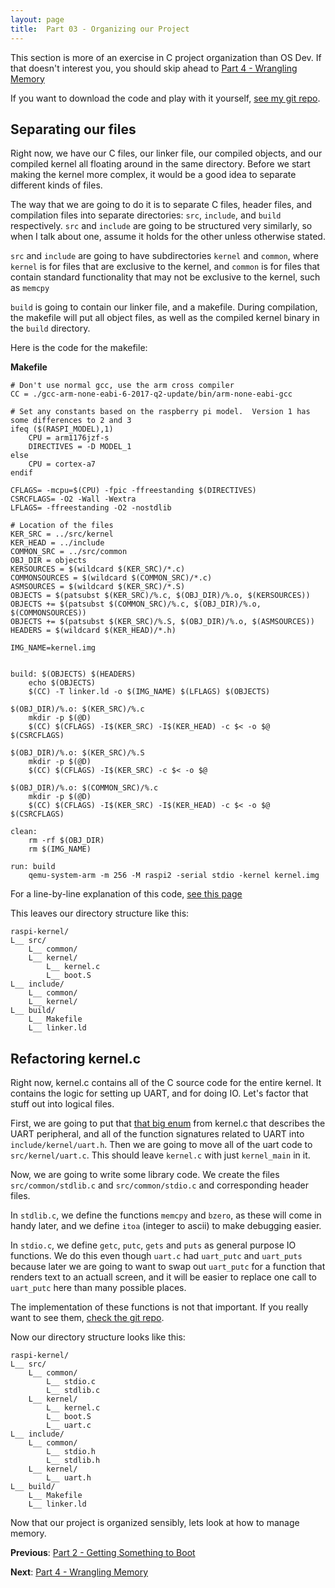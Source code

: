 ```yaml
---
layout: page
title:  Part 03 - Organizing our Project
---
```


This section is more of an exercise in C project organization than OS Dev.  If that doesn't interest you, you should skip ahead to [Part 4 - Wrangling
Memory](/tutorial/wrangling-mem.html)

If you want to download the code and play with it yourself, [see my git repo](https://github.com/jsandler18/raspi-kernel/tree/b12b2e471ffab30b721a1eb3de9c92df8f948c11).

## Separating our files

Right now, we have our C files, our linker file, our compiled objects, and our compiled kernel all floating around in the same directory.  Before we
start making the kernel more complex, it would be a good idea to separate different kinds of files.

The way that we are going to do it is to separate C files, header files, and compilation files into separate directories: `src`, `include`, and `build` respectively.
`src` and `include` are going to be structured very similarly, so when I talk about one, assume it holds for the other unless otherwise stated.

`src` and `include` are going to have subdirectories `kernel` and `common`, where `kernel` is for files that are exclusive to the kernel, and `common` is for files that
contain standard functionality that may not be exclusive to the kernel, such as `memcpy`

`build` is going to contain our linker file, and a makefile.  During compilation, the makefile will put all object files, as well as the compiled kernel binary in the
`build` directory.

Here is the code for the makefile:

**Makefile**
```
# Don't use normal gcc, use the arm cross compiler
CC = ./gcc-arm-none-eabi-6-2017-q2-update/bin/arm-none-eabi-gcc

# Set any constants based on the raspberry pi model.  Version 1 has some differences to 2 and 3
ifeq ($(RASPI_MODEL),1)
    CPU = arm1176jzf-s
    DIRECTIVES = -D MODEL_1
else
    CPU = cortex-a7
endif

CFLAGS= -mcpu=$(CPU) -fpic -ffreestanding $(DIRECTIVES)
CSRCFLAGS= -O2 -Wall -Wextra
LFLAGS= -ffreestanding -O2 -nostdlib

# Location of the files
KER_SRC = ../src/kernel
KER_HEAD = ../include
COMMON_SRC = ../src/common
OBJ_DIR = objects
KERSOURCES = $(wildcard $(KER_SRC)/*.c)
COMMONSOURCES = $(wildcard $(COMMON_SRC)/*.c)
ASMSOURCES = $(wildcard $(KER_SRC)/*.S)
OBJECTS = $(patsubst $(KER_SRC)/%.c, $(OBJ_DIR)/%.o, $(KERSOURCES))
OBJECTS += $(patsubst $(COMMON_SRC)/%.c, $(OBJ_DIR)/%.o, $(COMMONSOURCES))
OBJECTS += $(patsubst $(KER_SRC)/%.S, $(OBJ_DIR)/%.o, $(ASMSOURCES))
HEADERS = $(wildcard $(KER_HEAD)/*.h)

IMG_NAME=kernel.img


build: $(OBJECTS) $(HEADERS)
    echo $(OBJECTS)
    $(CC) -T linker.ld -o $(IMG_NAME) $(LFLAGS) $(OBJECTS)

$(OBJ_DIR)/%.o: $(KER_SRC)/%.c
    mkdir -p $(@D)
    $(CC) $(CFLAGS) -I$(KER_SRC) -I$(KER_HEAD) -c $< -o $@ $(CSRCFLAGS)

$(OBJ_DIR)/%.o: $(KER_SRC)/%.S
    mkdir -p $(@D)
    $(CC) $(CFLAGS) -I$(KER_SRC) -c $< -o $@

$(OBJ_DIR)/%.o: $(COMMON_SRC)/%.c
    mkdir -p $(@D)
    $(CC) $(CFLAGS) -I$(KER_SRC) -I$(KER_HEAD) -c $< -o $@ $(CSRCFLAGS)

clean:
    rm -rf $(OBJ_DIR)
    rm $(IMG_NAME)

run: build
    qemu-system-arm -m 256 -M raspi2 -serial stdio -kernel kernel.img
```

For a line-by-line explanation of this code, [see this page](/explanations/makefile.html)

This leaves our directory structure like this:
```
raspi-kernel/
L__ src/
    L__ common/
    L__ kernel/
        L__ kernel.c
        L__ boot.S
L__ include/
    L__ common/
    L__ kernel/
L__ build/
    L__ Makefile
    L__ linker.ld
```

## Refactoring kernel.c

Right now, kernel.c contains all of the C source code for the entire kernel.  It contains the logic for setting up UART, and for doing IO.  Let's factor that stuff out into logical files.

First, we are going to put that [that big enum](/explanations/kernel_c.html#peripheral-specification-and-basic-read-and-write) from kernel.c that describes the UART peripheral, and all of the function signatures related to UART into `include/kernel/uart.h`. Then we are going to move all of the uart code to `src/kernel/uart.c`. This should leave `kernel.c` with just `kernel_main` in it.

Now, we are going to write some library code.  We create the files `src/common/stdlib.c` and `src/common/stdio.c` and corresponding header files.

In `stdlib.c`, we define the functions `memcpy` and `bzero`, as these will come in handy later, and we define `itoa` (integer to ascii) to make debugging easier.

In `stdio.c`, we define `getc`, `putc`, `gets` and `puts` as general purpose IO functions.  We do this even though `uart.c` had `uart_putc` and `uart_puts` because later we are going to want to swap out `uart_putc` for a function that renders text to an actuall screen, and it will be easier to replace one call to `uart_putc` here than many possible places.

The implementation of these functions is not that important. If you really want to see them, [check the git
repo](https://github.com/jsandler18/raspi-kernel/tree/a40c043d7ec93fe904bc6bc83a25e08f36a37cfb).

Now our directory structure looks like this:
```
raspi-kernel/
L__ src/
    L__ common/
        L__ stdio.c
        L__ stdlib.c
    L__ kernel/
        L__ kernel.c
        L__ boot.S
        L__ uart.c
L__ include/
    L__ common/
        L__ stdio.h
        L__ stdlib.h
    L__ kernel/
        L__ uart.h
L__ build/
    L__ Makefile
    L__ linker.ld
```

Now that our project is organized sensibly, lets look at how to manage memory.

**Previous**:
[Part 2 - Getting Something to Boot](/tutorial/boot.html)

**Next**:
[Part 4 - Wrangling Memory](/tutorial/wrangling-mem.html)
